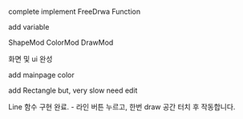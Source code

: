 complete implement FreeDrwa Function

add variable 

ShapeMod
ColorMod
DrawMod

화면 및 ui 완성

add mainpage color

add Rectangle but, very slow need edit

Line 함수 구현 완료. - 라인 버튼 누르고, 한번 draw 공간 터치 후 작동합니다.
